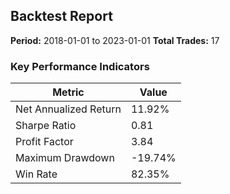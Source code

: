 
## Backtest Report

**Period:** 2018-01-01 to 2023-01-01
**Total Trades:** 17

### Key Performance Indicators
| Metric | Value |
| --- | --- |
| Net Annualized Return | 11.92% |
| Sharpe Ratio | 0.81 |
| Profit Factor | 3.84 |
| Maximum Drawdown | -19.74% |
| Win Rate | 82.35% |

